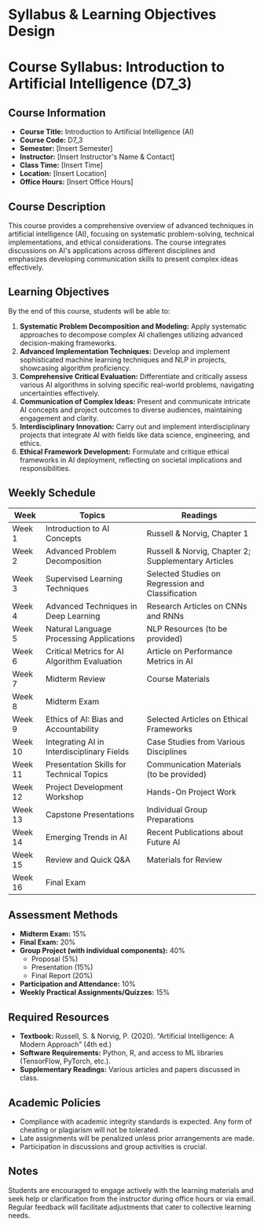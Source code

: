 Syllabus & Learning Objectives Design
=====================================

# Course Syllabus: Introduction to Artificial Intelligence (D7_3)

## Course Information
- **Course Title:** Introduction to Artificial Intelligence (AI)  
- **Course Code:** D7_3  
- **Semester:** [Insert Semester]  
- **Instructor:** [Insert Instructor's Name & Contact]  
- **Class Time:** [Insert Time]  
- **Location:** [Insert Location]  
- **Office Hours:** [Insert Office Hours]  

## Course Description
This course provides a comprehensive overview of advanced techniques in artificial intelligence (AI), focusing on systematic problem-solving, technical implementations, and ethical considerations. The course integrates discussions on AI's applications across different disciplines and emphasizes developing communication skills to present complex ideas effectively.

## Learning Objectives
By the end of this course, students will be able to:
1. **Systematic Problem Decomposition and Modeling:** Apply systematic approaches to decompose complex AI challenges utilizing advanced decision-making frameworks.
2. **Advanced Implementation Techniques:** Develop and implement sophisticated machine learning techniques and NLP in projects, showcasing algorithm proficiency.
3. **Comprehensive Critical Evaluation:** Differentiate and critically assess various AI algorithms in solving specific real-world problems, navigating uncertainties effectively.
4. **Communication of Complex Ideas:** Present and communicate intricate AI concepts and project outcomes to diverse audiences, maintaining engagement and clarity.
5. **Interdisciplinary Innovation:** Carry out and implement interdisciplinary projects that integrate AI with fields like data science, engineering, and ethics.
6. **Ethical Framework Development:** Formulate and critique ethical frameworks in AI deployment, reflecting on societal implications and responsibilities.

## Weekly Schedule

| **Week**  | **Topics**                                           | **Readings**                                         |
|-----------|------------------------------------------------------|------------------------------------------------------|
| Week 1    | Introduction to AI Concepts                           | Russell & Norvig, Chapter 1                         |
| Week 2    | Advanced Problem Decomposition                        | Russell & Norvig, Chapter 2; Supplementary Articles  |
| Week 3    | Supervised Learning Techniques                        | Selected Studies on Regression and Classification    |
| Week 4    | Advanced Techniques in Deep Learning                  | Research Articles on CNNs and RNNs                   |
| Week 5    | Natural Language Processing Applications              | NLP Resources (to be provided)                       |
| Week 6    | Critical Metrics for AI Algorithm Evaluation          | Article on Performance Metrics in AI                 |
| Week 7    | Midterm Review                                       | Course Materials                                     |
| Week 8    | Midterm Exam                                         |                                                      |
| Week 9    | Ethics of AI: Bias and Accountability                | Selected Articles on Ethical Frameworks               |
| Week 10   | Integrating AI in Interdisciplinary Fields           | Case Studies from Various Disciplines                |
| Week 11   | Presentation Skills for Technical Topics             | Communication Materials (to be provided)             |
| Week 12   | Project Development Workshop                          | Hands-On Project Work                                 |
| Week 13   | Capstone Presentations                                | Individual Group Preparations                         |
| Week 14   | Emerging Trends in AI                                 | Recent Publications about Future AI                  |
| Week 15   | Review and Quick Q&A                                  | Materials for Review                                  |
| Week 16   | Final Exam                                          |                                                      |

## Assessment Methods
- **Midterm Exam:** 15%
- **Final Exam:** 20%
- **Group Project (with individual components):** 40%
  - Proposal (5%)
  - Presentation (15%)
  - Final Report (20%)
- **Participation and Attendance:** 10%
- **Weekly Practical Assignments/Quizzes:** 15%

## Required Resources
- **Textbook:** Russell, S. & Norvig, P. (2020). “Artificial Intelligence: A Modern Approach” (4th ed.)
- **Software Requirements:** Python, R, and access to ML libraries (TensorFlow, PyTorch, etc.).
- **Supplementary Readings:** Various articles and papers discussed in class.

## Academic Policies
- Compliance with academic integrity standards is expected. Any form of cheating or plagiarism will not be tolerated.
- Late assignments will be penalized unless prior arrangements are made.
- Participation in discussions and group activities is crucial.

## Notes
Students are encouraged to engage actively with the learning materials and seek help or clarification from the instructor during office hours or via email. Regular feedback will facilitate adjustments that cater to collective learning needs.